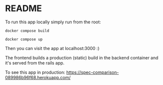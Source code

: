 # README

To run this app locally simply run from the root:

`docker compose build`

`docker compose up`

Then you can visit the app at localhost:3000 :)

The frontend builds a production (static) build in the backend container and it's served from the rails app.

To see this app in production: https://spec-comparison-089986b96f68.herokuapp.com/
